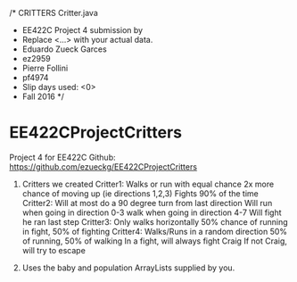 /* CRITTERS Critter.java
 * EE422C Project 4 submission by
 * Replace <...> with your actual data.
 * Eduardo Zueck Garces
 * ez2959
 * Pierre Follini
 * pf4974
 * Slip days used: <0>
 * Fall 2016
 */
 
# EE422CProjectCritters
Project 4 for EE422C
Github: https://github.com/ezueckg/EE422CProjectCritters

1. Critters we created
	Critter1:
		Walks or run with equal chance
		2x more chance of moving up (ie directions 1,2,3)
		Fights 90% of the time 
	Critter2:
		Will at most do a 90 degree turn from last direction
		Will run when going in direction 0-3 walk when going in direction 4-7
		Will fight he ran last step
	Critter3: 
		Only walks horizontally
		50% chance of running in fight, 50% of fighting 
	Critter4: 
		Walks/Runs in a random direction
		50% of running, 50% of walking 
		In a fight, will always fight Craig
		If not Craig, will try to escape
		
	
2. Uses the baby and population ArrayLists supplied by you. 



